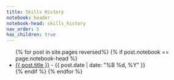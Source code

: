 ```yaml
---
title: Skills History
notebook: header
notebook-head: skills_history
nav_order: 5
has_children: true
---
```


<ul>
{% for post in site.pages reversed%}
{% if post.notebook == page.notebook-head %}
    <li>
    <a href="{{ post.url | absolute_url }}">{{ post.title }}</a> 
    - {{ post.date | date: "%B %d, %Y" }}
    </li>
{% endif %}
{% endfor %}
</ul>